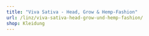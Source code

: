```yaml
---
title: "Viva Sativa - Head, Grow & Hemp-Fashion"
url: /linz/viva-sativa-head-grow-und-hemp-fashion/
shop: Kleidung
---
```

